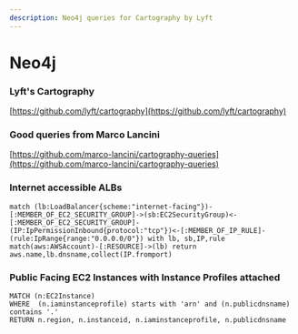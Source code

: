 ```yaml
---
description: Neo4j queries for Cartography by Lyft
---
```


# Neo4j

### Lyft's Cartography

[https://github.com/lyft/cartography](https://github.com/lyft/cartography)

### Good queries from Marco Lancini

[https://github.com/marco-lancini/cartography-queries](https://github.com/marco-lancini/cartography-queries)

### Internet accessible ALBs

```
match (lb:LoadBalancer{scheme:"internet-facing"})-[:MEMBER_OF_EC2_SECURITY_GROUP]->(sb:EC2SecurityGroup)<-[:MEMBER_OF_EC2_SECURITY_GROUP]-(IP:IpPermissionInbound{protocol:"tcp"})<-[:MEMBER_OF_IP_RULE]-(rule:IpRange{range:"0.0.0.0/0"}) with lb, sb,IP,rule
match(aws:AWSAccount)-[:RESOURCE]->(lb) return aws.name,lb.dnsname,collect(IP.fromport)
```

### Public Facing EC2 Instances with Instance Profiles attached

```
MATCH (n:EC2Instance)
WHERE  (n.iaminstanceprofile) starts with 'arn' and (n.publicdnsname) contains '.'
RETURN n.region, n.instanceid, n.iaminstanceprofile, n.publicdnsname
```

##
